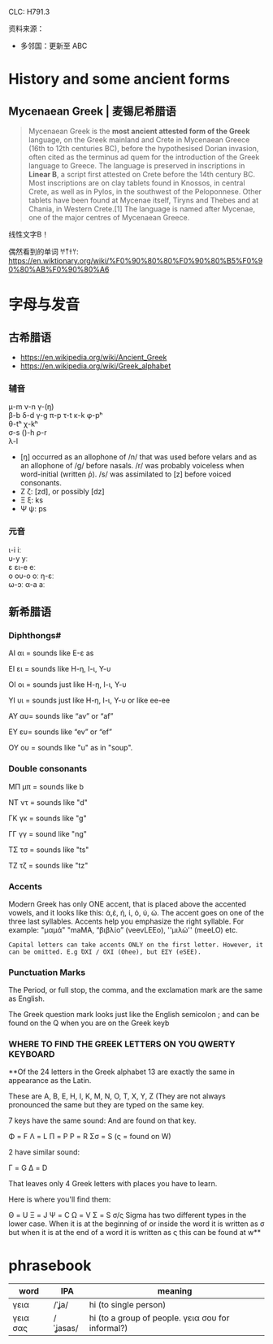 CLC: H791.3

资料来源：

- 多邻国：更新至 ABC

# History and some ancient forms

## Mycenaean Greek | 麦锡尼希腊语

> Mycenaean Greek is the **most ancient attested form of the Greek** language, on the Greek mainland and Crete in Mycenaean Greece (16th to 12th centuries BC), before the hypothesised Dorian invasion, often cited as the terminus ad quem for the introduction of the Greek language to Greece. The language is preserved in inscriptions in **Linear B**, a script first attested on Crete before the 14th century BC. Most inscriptions are on clay tablets found in Knossos, in central Crete, as well as in Pylos, in the southwest of the Peloponnese. Other tablets have been found at Mycenae itself, Tiryns and Thebes and at Chania, in Western Crete.[1] The language is named after Mycenae, one of the major centres of Mycenaean Greece.

线性文字B！

偶然看到的单词 𐀀𐀵𐀫𐀦: https://en.wiktionary.org/wiki/%F0%90%80%80%F0%90%80%B5%F0%90%80%AB%F0%90%80%A6

# 字母与发音

## 古希腊语

- https://en.wikipedia.org/wiki/Ancient_Greek
- https://en.wikipedia.org/wiki/Greek_alphabet

### 辅音

μ-m	
ν-n	
γ-(ŋ)	
β-b	
δ-d	
γ-ɡ	
π-p	
τ-t	
κ-k	
φ-pʰ	
θ-tʰ
χ-kʰ	
σ-s
()-h
ρ-r		
λ-l		

- [ŋ] occurred as an allophone of /n/ that was used before velars and as an allophone of /ɡ/ before nasals. /r/ was probably voiceless when word-initial (written ῥ). /s/ was assimilated to [z] before voiced consonants.
- Ζ ζ: [zd], or possibly [dz]
- Ξ ξ: ks
- Ψ ψ: ps

### 元音

ι-i iː	
υ-y yː	
ε ει-e eː		
ο ου-o oː
η-ɛː		
ω-ɔː
α-a aː

## 新希腊语

### Diphthongs#

ΑΙ αι = sounds like E-ε as

ΕΙ ει = sounds like Η-η, Ι-ι, Υ-υ

ΟΙ οι = sounds just like Η-η, Ι-ι, Υ-υ

ΥΙ υι = sounds just like Η-η, Ι-ι, Υ-υ or like ee-ee

ΑΥ αυ= sounds like “av” or “af”

ΕΥ ευ= sounds like “ev” or “ef”

ΟΥ ου = sounds like "u" as in "soup".

### Double consonants

ΜΠ μπ = sounds like b

ΝΤ ντ = sounds like "d"

ΓΚ γκ = sounds like "g"

ΓΓ γγ = sound like "ng"

ΤΣ τσ = sounds like "ts"

ΤΖ τζ = sounds like "tz"


### Accents

Modern Greek has only ONE accent, that is placed above the accented vowels, and it looks like this: ά,έ, ή, ί, ό, ύ, ώ. The accent goes on one of the three last syllables. Accents help you emphasize the right syllable. For example: "μαμά" "maMA, “βιβλίο” (veevLEEo), ''μιλώ'' (meeLO) etc.

    Capital letters can take accents ONLY on the first letter. However, it can be omitted. E.g ΌΧΙ / ΟΧΙ (Ohee), but ΕΣΥ (eSEE).

### Punctuation Marks

The Period, or full stop, the comma, and the exclamation mark are the same as English.

The Greek question mark looks just like the English semicolon ; and can be found on the Q when you are on the Greek keyb

### WHERE TO FIND THE GREEK LETTERS ON YOU QWERTY KEYBOARD

**Of the 24 letters in the Greek alphabet 13 are exactly the same in appearance as the Latin.

These are A, B, E, H, I, K, M, N, O, T, X, Y, Z (They are not always pronounced the same but they are typed on the same key.

7 keys have the same sound: And are found on that key.

Φ = F
Λ = L
Π = P
Ρ = R
Σσ = S (ς = found on W)

2 have similar sound:

Γ = G
Δ = D

That leaves only 4 Greek letters with places you have to learn.

Here is where you'll find them:

Θ = U
Ξ = J
Ψ = C
Ω = V
Σ = S σ/ς Sigma has two different types in the lower case. When it is at the beginning of or inside the word it is written as σ but when it is at the end of a word it is written as ς this can be found at w**

# phrasebook

word | IPA | meaning
-|-|-
γεια | /ˈʝa/ | hi (to single person)
γεια σας | /ˈʝasas/ | hi (to a group of people. γεια σου for informal?)
